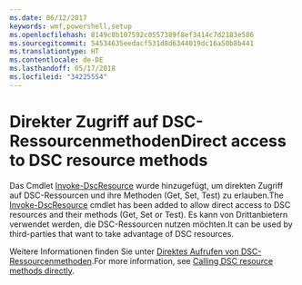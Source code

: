 ```yaml
---
ms.date: 06/12/2017
keywords: wmf,powershell,setup
ms.openlocfilehash: 8149c8b107592c0557389f8ef3414c7d2183e586
ms.sourcegitcommit: 54534635eedacf531d8d6344019dc16a50b8b441
ms.translationtype: HT
ms.contentlocale: de-DE
ms.lasthandoff: 05/17/2018
ms.locfileid: "34225554"
---
```

# <a name="direct-access-to-dsc-resource-methods"></a><span data-ttu-id="567d1-102">Direkter Zugriff auf DSC-Ressourcenmethoden</span><span class="sxs-lookup"><span data-stu-id="567d1-102">Direct access to DSC resource methods</span></span>


<span data-ttu-id="567d1-103">Das Cmdlet [Invoke-DscResource](https://technet.microsoft.com/library/mt517869.aspx) wurde hinzugefügt, um direkten Zugriff auf DSC-Ressourcen und ihre Methoden (Get, Set, Test) zu erlauben.</span><span class="sxs-lookup"><span data-stu-id="567d1-103">The [Invoke-DscResource](https://technet.microsoft.com/library/mt517869.aspx) cmdlet has been added to allow direct access to DSC resources and their methods (Get, Set or Test).</span></span> <span data-ttu-id="567d1-104">Es kann von Drittanbietern verwendet werden, die DSC-Ressourcen nutzen möchten.</span><span class="sxs-lookup"><span data-stu-id="567d1-104">It can be used by third-parties that want to take advantage of DSC resources.</span></span>

<span data-ttu-id="567d1-105">Weitere Informationen finden Sie unter [Direktes Aufrufen von DSC-Ressourcenmethoden](https://msdn.microsoft.com/powershell/dsc/directcallresource).</span><span class="sxs-lookup"><span data-stu-id="567d1-105">For more information, see [Calling DSC resource methods directly](https://msdn.microsoft.com/powershell/dsc/directcallresource).</span></span>
